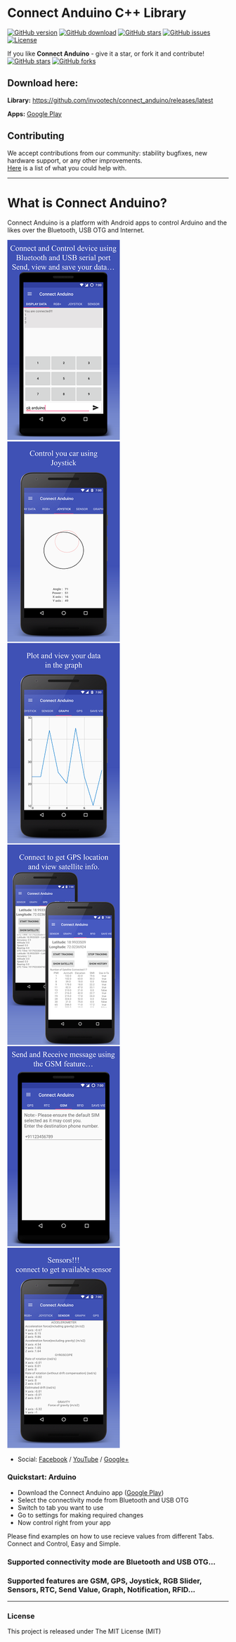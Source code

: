 # Connect Anduino C++ Library

[![GitHub version](https://img.shields.io/github/release/invootech/connect_anduino.svg)](https://github.com/invootech/connect-anduino/releases/latest)
[![GitHub download](https://img.shields.io/github/downloads/invootech/connect_anduino/total.svg)](https://github.com/invootech/connect_anduino/releases/latest)
[![GitHub stars](https://img.shields.io/github/stars/invootech/connect_anduino.svg)](https://github.com/invootech/connect_anduino/stargazers)
[![GitHub issues](https://img.shields.io/github/issues/invootech/connect_anduino.svg)](https://github.com/invootech/connect_anduino/issues)
[![License](https://img.shields.io/badge/license-MIT-blue.svg)](https://github.com/invootech/connect_anduino/blob/master/LICENSE)

If you like **Connect Anduino** - give it a star, or fork it and contribute! 
[![GitHub stars](https://img.shields.io/github/stars/invootech/connect_anduino.svg?style=social&label=Star)](https://github.com/invootech/connect_anduino/stargazers) 
[![GitHub forks](https://img.shields.io/github/forks/invootech/connect_anduino.svg?style=social&label=Fork)](https://github.com/invootech/connect_anduino/network)

## Download here:
**Library:** https://github.com/invootech/connect_anduino/releases/latest

**Apps:** [Google Play](https://play.google.com/store/apps/details?id=invootech.ashish.anduino_connect)

## Contributing
We accept contributions from our community: stability bugfixes, new hardware support, or any other improvements.  
[Here](https://github.com/invootech/connect_anduino/labels/help%20wanted) is a list of what you could help with.

__________

# What is Connect Anduino?
Connect Anduino is a platform with Android apps to control Arduino and the likes over the Bluetooth, USB OTG and Internet.

![Sending Values](https://github.com/invootech/connect_anduino/blob/master/docs/overview/Sending_values.png)
![Joystick Tab](https://github.com/invootech/connect_anduino/blob/master/docs/overview/Joystick_tab.png)
![Graph Tab](https://github.com/invootech/connect_anduino/blob/master/docs/overview/Graph_tab.png)
![GPS Tab](https://github.com/invootech/connect_anduino/blob/master/docs/overview/GPS_tab.png)
![GSM Tab](https://github.com/invootech/connect_anduino/blob/master/docs/overview/GSM_tab.png)
![Sensor Tab](https://github.com/invootech/connect_anduino/blob/master/docs/overview/sensor_tab.png)

* Social: [Facebook](https://www.facebook.com/invootech/) / [YouTube](https://www.youtube.com/invootech) / [Google+](https://plus.google.com/+INVOOTECH)

### Quickstart: Arduino

* Download the Connect Anduino app ([Google Play](https://play.google.com/store/apps/details?id=invootech.ashish.anduino_connect))
* Select the connectivity mode from Bluetooth and USB OTG
* Switch to tab you want to use
* Go to settings for making required changes
* Now control right from your app

Please find examples on how to use recieve values from different Tabs.
Connect and Control, Easy and Simple.

### Supported connectivity mode are Bluetooth and USB OTG...
### Supported features are GSM, GPS, Joystick, RGB Slider, Sensors, RTC, Send Value, Graph, Notification, RFID...

__________

### License
This project is released under The MIT License (MIT)
